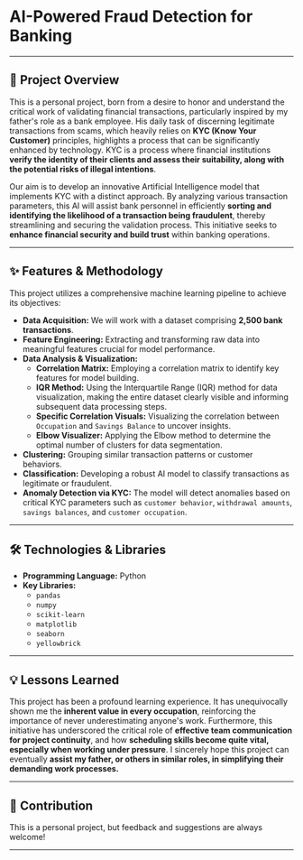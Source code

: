 # AI-Powered Fraud Detection for Banking

---

## 🚀 Project Overview

This is a personal project, born from a desire to honor and understand the critical work of validating financial transactions, particularly inspired by my father's role as a bank employee. His daily task of discerning legitimate transactions from scams, which heavily relies on **KYC (Know Your Customer)** principles, highlights a process that can be significantly enhanced by technology. KYC is a process where financial institutions **verify the identity of their clients and assess their suitability, along with the potential risks of illegal intentions**.

Our aim is to develop an innovative Artificial Intelligence model that implements KYC with a distinct approach. By analyzing various transaction parameters, this AI will assist bank personnel in efficiently **sorting and identifying the likelihood of a transaction being fraudulent**, thereby streamlining and securing the validation process. This initiative seeks to **enhance financial security and build trust** within banking operations.

---

## ✨ Features & Methodology

This project utilizes a comprehensive machine learning pipeline to achieve its objectives:

* **Data Acquisition:** We will work with a dataset comprising **2,500 bank transactions**.
* **Feature Engineering:** Extracting and transforming raw data into meaningful features crucial for model performance.
* **Data Analysis & Visualization:**
    * **Correlation Matrix:** Employing a correlation matrix to identify key features for model building.
    * **IQR Method:** Using the Interquartile Range (IQR) method for data visualization, making the entire dataset clearly visible and informing subsequent data processing steps.
    * **Specific Correlation Visuals:** Visualizing the correlation between `Occupation` and `Savings Balance` to uncover insights.
    * **Elbow Visualizer:** Applying the Elbow method to determine the optimal number of clusters for data segmentation.
* **Clustering:** Grouping similar transaction patterns or customer behaviors.
* **Classification:** Developing a robust AI model to classify transactions as legitimate or fraudulent.
* **Anomaly Detection via KYC:** The model will detect anomalies based on critical KYC parameters such as `customer behavior`, `withdrawal amounts`, `savings balances`, and `customer occupation`.

---

## 🛠️ Technologies & Libraries

* **Programming Language:** Python
* **Key Libraries:**
    * `pandas`
    * `numpy`
    * `scikit-learn`
    * `matplotlib`
    * `seaborn`
    * `yellowbrick`

---

## 💡 Lessons Learned

This project has been a profound learning experience. It has unequivocally shown me the **inherent value in every occupation**, reinforcing the importance of never underestimating anyone's work. Furthermore, this initiative has underscored the critical role of **effective team communication for project continuity**, and how **scheduling skills become quite vital, especially when working under pressure**. I sincerely hope this project can eventually **assist my father, or others in similar roles, in simplifying their demanding work processes.**

---

## 🤝 Contribution

This is a personal project, but feedback and suggestions are always welcome!

---
